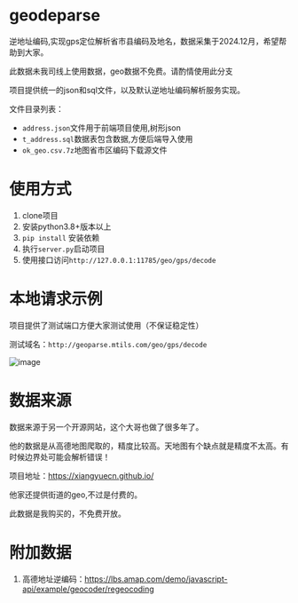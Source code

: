 # geodeparse
逆地址编码,实现gps定位解析省市县编码及地名，数据采集于2024.12月，希望帮助到大家。

此数据未我司线上使用数据，geo数据不免费。请酌情使用此分支

项目提供统一的json和sql文件，以及默认逆地址编码解析服务实现。

文件目录列表：
- `address.json`文件用于前端项目使用,树形json
- `t_address.sql`数据表包含数据,方便后端导入使用
- `ok_geo.csv.7z`地图省市区编码下载源文件


# 使用方式
1. clone项目
2. 安装python3.8+版本以上
3. `pip install` 安装依赖
4. 执行`server.py`启动项目
5. 使用接口访问`http://127.0.0.1:11785/geo/gps/decode`


# 本地请求示例

项目提供了测试端口方便大家测试使用（不保证稳定性）

测试域名：`http://geoparse.mtils.com/geo/gps/decode`

![image](https://github.com/user-attachments/assets/8b0a94cf-d898-4778-a208-9afa47d076c3)


# 数据来源

数据来源于另一个开源网站，这个大哥也做了很多年了。 

他的数据是从高德地图爬取的，精度比较高。天地图有个缺点就是精度不太高。有时候边界处可能会解析错误！

项目地址：https://xiangyuecn.github.io/

他家还提供街道的geo,不过是付费的。

此数据是我购买的，不免费开放。

# 附加数据
1. 高德地址逆编码：https://lbs.amap.com/demo/javascript-api/example/geocoder/regeocoding


